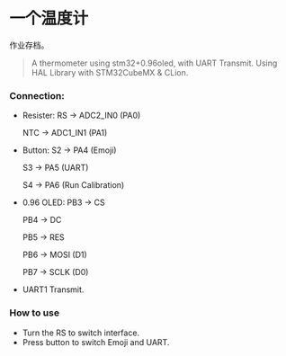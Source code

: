 # 一个温度计

作业存档。
> A thermometer using stm32+0.96oled, with UART Transmit.
> Using HAL Library with STM32CubeMX & CLion.

### Connection:

- Resister:
  RS -> ADC2_IN0 (PA0)
  
  NTC -> ADC1_IN1 (PA1)
  
- Button:
  S2 -> PA4 (Emoji)
  
  S3 -> PA5 (UART)
  
  S4 -> PA6 (Run Calibration)
  
- 0.96 OLED:
  PB3 -> CS
  
  PB4 -> DC
  
  PB5 -> RES
  
  PB6 -> MOSI (D1)
  
  PB7 -> SCLK (D0)
  
- UART1 Transmit.

### How to use
- Turn the RS to switch interface.
- Press button to switch Emoji and UART.
